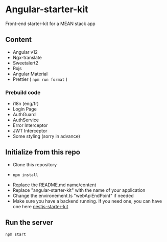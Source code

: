 # Angular-starter-kit

Front-end starter-kit for a MEAN stack app

## Content

- Angular v12
- Ngx-translate
- Sweetalert2
- Rxjs
- Angular Material
- Prettier (
```npm run format```
)

### Prebuild code

- i18n (eng/fr)
- Login Page
- AuthGuard
- AuthService
- Error Interceptor
- JWT Interceptor
- Some styling (sorry in advance)

## Initialize from this repo

- Clone this repository
- ```sh
  npm install
  ```
- Replace the README.md name/content
- Replace "angular-starter-kit" with the name of your application
- Change the environement.ts "webApiEndPoint" if needed
- Make sure you have a backend running. If you need one, you can have one here [nestjs-starter-kit](https://github.com/MaxGendron/nestjs-starter-kit)

## Run the server

```sh
npm start
```
